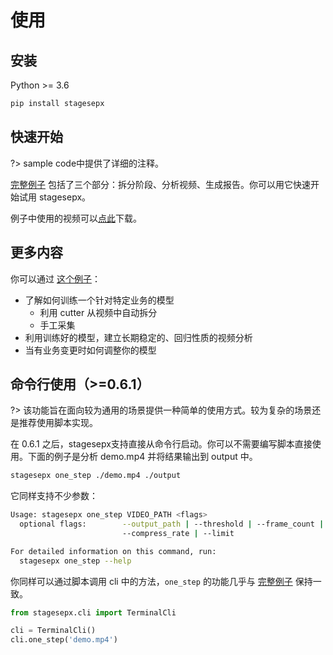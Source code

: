 # 使用

## 安装

Python >= 3.6

```bash
pip install stagesepx
```

## 快速开始

?> sample code中提供了详细的注释。

[完整例子](https://github.com/williamfzc/stagesepx/tree/master/example#all-in-one) 包括了三个部分：拆分阶段、分析视频、生成报告。你可以用它快速开始试用 stagesepx。

例子中使用的视频可以[点此](https://raw.githubusercontent.com/williamfzc/stagesep2-sample/master/videos/demo.mp4)下载。

## 更多内容

你可以通过 [这个例子](https://github.com/williamfzc/stagesepx/tree/master/example/train_and_predict)：

- 了解如何训练一个针对特定业务的模型
    - 利用 cutter 从视频中自动拆分
    - 手工采集
- 利用训练好的模型，建立长期稳定的、回归性质的视频分析
- 当有业务变更时如何调整你的模型

## 命令行使用（>=0.6.1）

?> 该功能旨在面向较为通用的场景提供一种简单的使用方式。较为复杂的场景还是推荐使用脚本实现。

在 0.6.1 之后，stagesepx支持直接从命令行启动。你可以不需要编写脚本直接使用。下面的例子是分析 demo.mp4 并将结果输出到 output 中。

```bash
stagesepx one_step ./demo.mp4 ./output
```

它同样支持不少参数：

```bash
Usage: stagesepx one_step VIDEO_PATH <flags>
  optional flags:        --output_path | --threshold | --frame_count |
                         --compress_rate | --limit

For detailed information on this command, run:
  stagesepx one_step --help
```

你同样可以通过脚本调用 cli 中的方法，`one_step` 的功能几乎与 [完整例子](https://github.com/williamfzc/stagesepx/tree/master/example#all-in-one) 保持一致。

```python
from stagesepx.cli import TerminalCli

cli = TerminalCli()
cli.one_step('demo.mp4')
```

